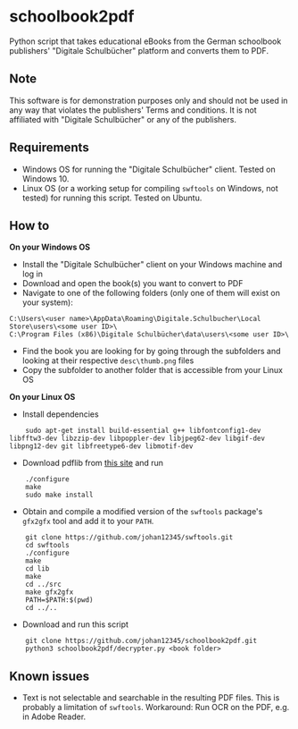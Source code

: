 schoolbook2pdf
==============

Python script that takes educational eBooks from the German schoolbook publishers' "Digitale Schulbücher" platform and
converts them to PDF.

Note
----
This software is for demonstration purposes only and should not be used in any way that violates the publishers' Terms
and conditions. It is not affiliated with "Digitale Schulbücher" or any of the publishers.

Requirements
------------
- Windows OS for running the "Digitale Schulbücher" client. Tested on Windows 10.
- Linux OS (or a working setup for compiling `swftools` on Windows, not tested) for running this script. Tested on Ubuntu.

How to
------
**On your Windows OS**
- Install the "Digitale Schulbücher" client on your Windows machine and log in
- Download and open the book(s) you want to convert to PDF
- Navigate to one of the following folders (only one of them will exist on your system):
```
C:\Users\<user name>\AppData\Roaming\Digitale.Schulbucher\Local Store\users\<some user ID>\
C:\Program Files (x86)\Digitale Schulbücher\data\users\<some user ID>\
```
- Find the book you are looking for by going through the subfolders and looking at their respective `desc\thumb.png`
files
- Copy the subfolder to another folder that is accessible from your Linux OS

**On your Linux OS**
- Install dependencies
```
    sudo apt-get install build-essential g++ libfontconfig1-dev libfftw3-dev libzzip-dev libpoppler-dev libjpeg62-dev libgif-dev libpng12-dev git libfreetype6-dev libmotif-dev
```
- Download pdflib from [this site](http://www.pdflib.com/download/free-software/pdflib-lite-7/) and run
```
    ./configure
    make
    sudo make install
```
- Obtain and compile a modified version of the `swftools` package's `gfx2gfx` tool and add it to your `PATH`.
```
    git clone https://github.com/johan12345/swftools.git
    cd swftools
    ./configure
    make
    cd lib
    make
    cd ../src
    make gfx2gfx
    PATH=$PATH:$(pwd)
    cd ../..
```
- Download and run this script
```
    git clone https://github.com/johan12345/schoolbook2pdf.git
    python3 schoolbook2pdf/decrypter.py <book folder>
```

Known issues
------------
- Text is not selectable and searchable in the resulting PDF files. This is probably a limitation of `swftools`.
Workaround: Run OCR on the PDF, e.g. in Adobe Reader.
